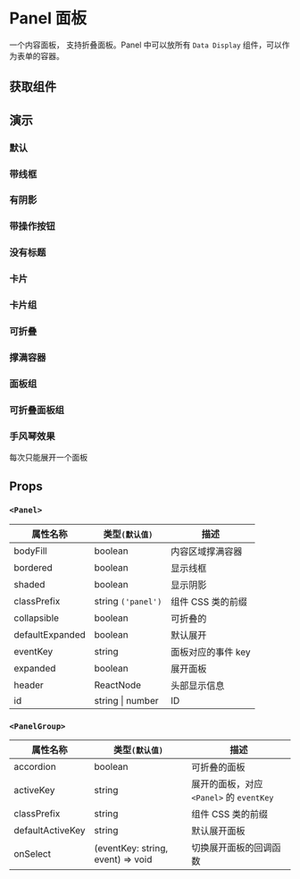 # Panel 面板

一个内容面板， 支持折叠面板。Panel 中可以放所有 `Data Display` 组件，可以作为表单的容器。

## 获取组件

<!--{include:<import-guide>}-->

## 演示

### 默认

<!--{include:`basic.md`}-->

### 带线框

<!--{include:`bordered.md`}-->

### 有阴影

<!--{include:`shaded.md`}-->

### 带操作按钮

<!--{include:`with-action.md`}-->

### 没有标题

<!--{include:`no-header.md`}-->

### 卡片

<!--{include:`card.md`}-->

### 卡片组

<!--{include:`card-grid.md`}-->

### 可折叠

<!--{include:`collapsible.md`}-->

### 撑满容器

<!--{include:`body-fill.md`}-->

### 面板组

<!--{include:`panel-group.md`}-->

### 可折叠面板组

<!--{include:`accordion-group.md`}-->

### 手风琴效果

每次只能展开一个面板

<!--{include:`accordion-group-active.md`}-->

## Props

### `<Panel>`

| 属性名称        | 类型`(默认值)`       | 描述               |
| --------------- | -------------------- | ------------------ |
| bodyFill        | boolean              | 内容区域撑满容器   |
| bordered        | boolean              | 显示线框           |
| shaded          | boolean              | 显示阴影           |
| classPrefix     | string `('panel')`   | 组件 CSS 类的前缀  |
| collapsible     | boolean              | 可折叠的           |
| defaultExpanded | boolean              | 默认展开           |
| eventKey        | string               | 面板对应的事件 key |
| expanded        | boolean              | 展开面板           |
| header          | ReactNode            | 头部显示信息       |
| id              | string &#124; number | ID                 |

### `<PanelGroup>`

| 属性名称         | 类型`(默认值)`                    | 描述                                     |
| ---------------- | --------------------------------- | ---------------------------------------- |
| accordion        | boolean                           | 可折叠的面板                             |
| activeKey        | string                            | 展开的面板，对应 `<Panel>` 的 `eventKey` |
| classPrefix      | string                            | 组件 CSS 类的前缀                        |
| defaultActiveKey | string                            | 默认展开面板                             |
| onSelect         | (eventKey: string, event) => void | 切换展开面板的回调函数                   |
